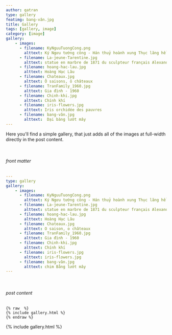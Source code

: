 ```yaml
---
author: qatran
type: gallery
featimg: bang-vân.jpg
title: Gallery
tags: [gallery, image]
category: [image]
gallery:
    - images:
      - filename: KyNguuTuongCong.png
        alttext: Ký Ngưu tướng công - Hán thuỷ hoành xung Thục lãng hề ...
      - filename: La-jeune-Tarentine.jpg
        alttext: statue en marbre de 1871 du sculpteur français Alexandre Schoenewerk (1820-1885) d'après un poème d'André Chénier
      - filename: hoang-hac-lau.jpg
        alttext: Hoàng Hạc Lâu
      - filename: Chateaux.jpg
        alttext: Ô saisons, ô châteaux 
      - filename: TranFamily_1960.jpg
        alttext: Gia đình - 1960
      - filename: Chinh-khi.jpg
        alttext: Chính khí
      - filename: iris-flowers.jpg
        alttext: Iris orchidée des pauvres
      - filename: bang-vân.jpg
        alttext:  Dại bàng lướt mây
---
```

Here you'll find a simple gallery, that just adds all of the images at full-width directly in the post content.

<br>

###### front matter

```yml
---
type: gallery
gallery:
    - images:
      - filename: KyNguuTuongCong.png
        alttext: Ký Ngưu tướng công - Hán thuỷ hoành xung Thục lãng hề
      - filename: La-jeune-Tarentine.jpg
        alttext: statue en marbre de 1871 du sculpteur français Alexandre Schoenewerk (1820-1885) d'après un poème d'André Chénier
      - filename: hoang-hac-lau.jpg
        alttext: Hoàng Hạc Lâu
      - filename: Chateaux.jpg
        alttext: O saison, o châteaux
      - filename: TranFamily_1960.jpg
        alttext: Gia đình - 1960
      - filename: Chinh-khi.jpg
        alttext: Chính khí
      - filename: iris-flowers.jpg
        alttext: iris-flowers.jpg
      - filename: bang-vân.jpg
        alttext: chim Bằng lướt mây
---
```
<br>

###### post content

``` liquid
{% raw  %}
{% include gallery.html %}
{% endraw %}
```

{% include gallery.html %}